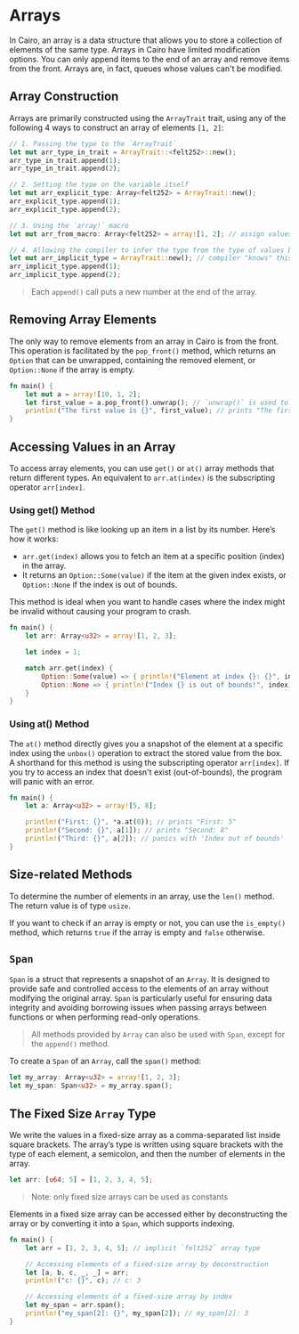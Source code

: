 # Arrays

In Cairo, an array is a data structure that allows you to store a collection of elements of the same type.
Arrays in Cairo have limited modification options.
You can only append items to the end of an array and remove items from the front.
Arrays are, in fact, queues whose values can't be modified.

## Array Construction

Arrays are primarily constructed using the `ArrayTrait` trait, using any of the following 4 ways to construct an array of elements `[1, 2]`:

```rust
// 1. Passing the type to the `ArrayTrait`
let mut arr_type_in_trait = ArrayTrait::<felt252>::new();
arr_type_in_trait.append(1);
arr_type_in_trait.append(2);

// 2. Setting the type on the variable itself
let mut arr_explicit_type: Array<felt252> = ArrayTrait::new();
arr_explicit_type.append(1);
arr_explicit_type.append(2);

// 3. Using the `array!` macro
let mut arr_from_macro: Array<felt252> = array![1, 2]; // assign values in-line

// 4. Allowing the compiler to infer the type from the type of values being assigned to it
let mut arr_implicit_type = ArrayTrait::new(); // compiler "knows" this is a `felt252` array
arr_implicit_type.append(1);
arr_implicit_type.append(2);
```

> Each `append()` call puts a new number at the end of the array.

## Removing Array Elements

The only way to remove elements from an array in Cairo is from the front.
This operation is facilitated by the `pop_front()` method, which returns an `Option` that can be unwrapped, containing the removed element, or `Option::None` if the array is empty.

```rust
fn main() {
    let mut a = array![10, 1, 2];
    let first_value = a.pop_front().unwrap(); // `unwrap()` is used to get the value from `Option`
    println!("The first value is {}", first_value); // prints "The first value is 10"
}
```

## Accessing Values in an Array

To access array elements, you can use `get()` or `at()` array methods that return different types.
An equivalent to `arr.at(index)` is the subscripting operator `arr[index]`.

### Using get() Method

The `get()` method is like looking up an item in a list by its number.
Here’s how it works:

- `arr.get(index)` allows you to fetch an item at a specific position (index) in the array.
- It returns an `Option::Some(value)` if the item at the given index exists, or `Option::None` if the index is out of bounds.

This method is ideal when you want to handle cases where the index might be invalid without causing your program to crash.

```rust
fn main() {
    let arr: Array<u32> = array![1, 2, 3];

    let index = 1;

    match arr.get(index) {
        Option::Some(value) => { println!("Element at index {}: {}", index, value.unbox()); },
        Option::None => { println!("Index {} is out of bounds!", index); }
    }
}
```

### Using at() Method

The `at()` method directly gives you a snapshot of the element at a specific index using the `unbox()` operation to extract the stored value from the box.
A shorthand for this method is using the subscripting operator `arr[index]`.
If you try to access an index that doesn't exist (out-of-bounds), the program will panic with an error.

```rust
fn main() {
    let a: Array<u32> = array![5, 8];

    println!("First: {}", *a.at(0)); // prints "First: 5"
    println!("Second: {}", a[1]); // prints "Second: 8"
    println!("Third: {}", a[2]); // panics with 'Index out of bounds'
}
```

## Size-related Methods

To determine the number of elements in an array, use the `len()` method.
The return value is of type `usize`.

If you want to check if an array is empty or not, you can use the `is_empty()` method, which returns `true` if the array is empty and `false` otherwise.

## `Span`

`Span` is a struct that represents a snapshot of an `Array`.
It is designed to provide safe and controlled access to the elements of an array without modifying the original array.
`Span` is particularly useful for ensuring data integrity and avoiding borrowing issues when passing arrays between functions or when performing read-only operations.

> All methods provided by `Array` can also be used with `Span`, except for the `append()` method.

To create a `Span` of an `Array`, call the `span()` method:

```rust
let my_array: Array<u32> = array![1, 2, 3];
let my_span: Span<u32> = my_array.span();
```

## The Fixed Size `Array` Type

We write the values in a fixed-size array as a comma-separated list inside square brackets.
The array’s type is written using square brackets with the type of each element, a semicolon, and then the number of elements in the array.

```rust
let arr: [u64; 5] = [1, 2, 3, 4, 5];
```

> Note: only fixed size arrays can be used as constants

Elements in a fixed size array can be accessed either by deconstructing the array or by converting it into a `Span`, which supports indexing.

```rust
fn main() {
    let arr = [1, 2, 3, 4, 5]; // implicit `felt252` array type

    // Accessing elements of a fixed-size array by deconstruction
    let [a, b, c, _, _] = arr;
    println!("c: {}", c); // c: 3

    // Accessing elements of a fixed-size array by index
    let my_span = arr.span();
    println!("my_span[2]: {}", my_span[2]); // my_span[2]: 3
}
```
